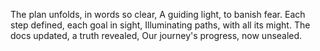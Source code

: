The plan unfolds, in words so clear,
A guiding light, to banish fear.
Each step defined, each goal in sight,
Illuminating paths, with all its might.
The docs updated, a truth revealed,
Our journey's progress, now unsealed.
